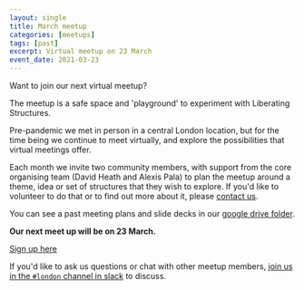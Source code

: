 ```yaml
---
layout: single
title: March meetup
categories: [meetups]
tags: [past]
excerpt: Virtual meetup on 23 March
event_date: 2021-03-23
---
```


Want to join our next virtual meetup?

The meetup is a safe space and 'playground' to experiment with Liberating Structures.

Pre-pandemic we met in person in a central London location, but for the time being we continue to meet virtually, and explore the possibilities that virtual meetings offer.

Each month we invite two community members, with support from the core organising team (David Heath and Alexis Pala) to plan the meetup around a theme, idea or set of structures that they wish to explore. If you'd like to volunteer to do that or to find out more about it, please [contact us](/about/#contact-us).

You can see a past meeting plans and slide decks in our [google drive folder](https://drive.google.com/drive/u/0/folders/17_KHIdZ4-AV-q95-osB7qXJNs3cvYCM-).

**Our next meet up will be on 23 March.**

[Sign up here](https://www.eventbrite.co.uk/e/liberating-structures-uk-virtual-meetup-tickets-145475187201)

If you'd like to ask us questions or chat with other meetup members, [join us in the `#london` channel in slack](/slack) to discuss.
